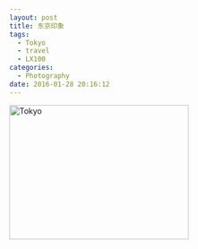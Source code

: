 ```yaml
---
layout: post
title: 东京印象
tags:
  - Tokyo
  - travel
  - LX100
categories:
  - Photography
date: 2016-01-28 20:16:12
---
```


<a data-flickr-embed="true" data-header="true" data-footer="true"  href="https://www.flickr.com/photos/wittyfilter/albums/72157664275749082" title="Tokyo"><img src="https://farm2.staticflickr.com/1623/24098096153_7494dc0c4d_n.jpg" width="320" height="240" alt="Tokyo"></a><script async src="//embedr.flickr.com/assets/client-code.js" charset="utf-8"></script>